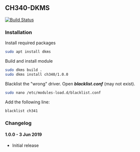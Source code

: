 ## CH340-DKMS
[![Build Status](https://travis-ci.org/StefanMavrodiev/ch340-dkms.svg?branch=master)](https://travis-ci.org/StefanMavrodiev/ch340-dkms)

### Installation

Install required packages
```sh
sudo apt install dkms
```

Build and install module
```sh
sudo dkms build .
sudo dkms install ch340/1.0.0
```

Blacklist the "wrong" driver. Open ***blacklist.conf*** (may not exist).
```sh
sudo nano /etc/modules-load.d/blacklist.conf
```
Add the following line:
```
blacklist ch341
```

### Changelog

#### 1.0.0 - 3 Jun 2019
- Initial release
